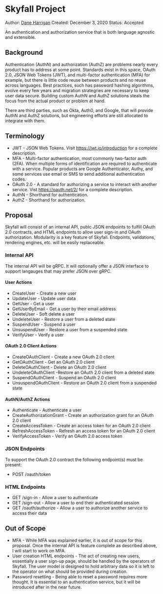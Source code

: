 # Skyfall Project

Author: [Dane Harrigan](https://github.com/dane)
Created: December 3, 2020
Status: Accepted

An authentication and authorization service that is both language agnostic and
extensible. 

## Background

Authentication (AuthN) and authorization (AuthZ) are problems nearly every product
has to address at some point. Standards exist in this space, OAuth 2.0, JSON Web
Tokens (JWT), and multi-factor authentication (MFA) for example, but there is
little code reuse between products and no reuse across languages. Best practices,
such has password hashing algorithms, evolve every few years and migration
strategries are necessary to keep user data secure. Building custom AuthN and
AuthZ solutions steals the focus from the actual product or problem at hand.

There are third parties, such as Okta, Auth0, and Google, that will provide
AuthN and AuthZ solutions, but engineering efforts are still allocated to
integrate with them.  

## Terminology

- JWT - JSON Web Tokens. Visit https://jwt.io/introduction for a complete
  description.
- MFA - Multi-factor authentication, most commonly two-factor auth (2FA). When
  multiple forms of identification are required to authenticate with a service.
  Popular products are Google Authenticator, Authy, and some services use email
  or SMS to send additional authentication codes.
- OAuth 2.0 - A standard for authorizing a service to interact with another
  service. Vist https://oauth.net/2/ for a complete description.
- AuthN - Shorthand for authentication.
- AuthZ - Shorthand for authorization.

## Proposal

Skyfall will consist of an internal API, publc JSON endpoints to fulfill OAuth
2.0 contracts, and HTML endpoints to allow user sign-in and OAuth authorization.
Modularity is a key feature of Skyfall. Endpoints, validations, rendering
engines, etc. will be easily replaceable.

### Internal API

The internal API will be gRPC. It will optionally offer a JSON interface to
support langauges that may prefer JSON over gRPC.

#### User Actions

- CreateUser - Create a new user
- UpdateUser - Update user data
- GetUser - Get a user
- GetUserByEmail - Get a user by their email address
- DeleteUser - Soft delete a user
- UndeleteUser - Restore a user from a deleted state
- SuspendUser - Suspend a user
- UnsuspendUser - Restore a user from a suspended state
- VerifyUser - Verify a user

#### OAuth 2.0 Client Actions

- CreateOAuthClient - Create a new OAuth 2.0 client
- GetOAuthClient - Get an OAuth 2.0 client
- DeleteOAuthClient - Delete an OAuth 2.0 client
- UndeleteOAuthClient -Restore an OAuth 2.0 client from a deleted state
- SuspendOAuthClient - Suspend an OAuth 2.0 client
- UnsuspendOAuthClient - Restore an OAuth 2.0 client from a suspended state

#### AuthN/AuthZ Actions

- Authenticate - Authenticate a user
- CreateAuthorizationGrant - Create an authorization grant for an OAuth 2.0
  client
- CreateAccessToken - Create an access token for an OAuth 2.0 client
- RefreshAccessToken - Refresh an access token for an OAuth 2.0 client
- VerifyAccessToken - Verify an OAuth 2.0 access token

### JSON Endpoints

To support the OAuth 2.0 contract the following endpoint(s) must be present:

- POST /oauth/token

### HTML Endpoints

- GET /sign-in - Allow a user to authenticate
- GET /sign-out - Allow a user to end their authenticated session
- GET /oauth/authorize - Allow a user to authorize another service to access
  their data

## Out of Scope

- MFA - While MFA was explained earlier, it is out of scope for this proposal.
  Once the internal API is feature complete as described above, I will start to
  work on MFA.
- User creation HTML endpoints - The act of creating new users, essentially a
  user sign-up page, should be handled by the operators of Skyfall. The user
  model is designed to hold arbitrary data so it is left to the operator on what
  should be provided during creation. 
- Password resetting - Being able to reset a password requires more thought. It
  is essential to an authentication service, but it will be introduced after in
  the near future.
